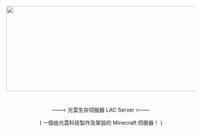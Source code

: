 <p align="center"> 
  <img src="https://cdn.discordapp.com/attachments/1080092662725611540/1081474015396380672/survial_server.png?width=1920&height=1080" style=" width:512px ; height:226px "  >
</p> 
  <h1>
</h1>
<p align="center"> ——<  光雲生存伺服器 LAC Server  >——</p>
<p align="center"> (   一個由光雲科技製作及架設的 Minecraft 伺服器！   )</p>
